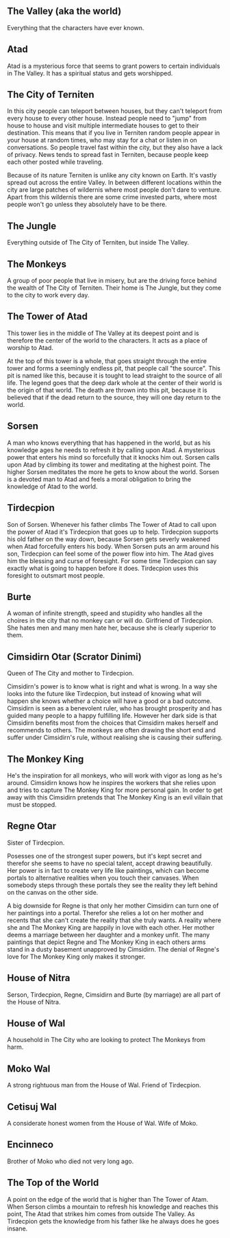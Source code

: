 The Valley (aka the world)
--------------------------

Everything that the characters have ever known.


Atad
----

Atad is a mysterious force that seems to grant powers to certain individuals in The Valley.
It has a spiritual status and gets worshipped.


The City of Terniten
---------------------

In this city people can teleport between houses, but they can't teleport from every house to every other house.
Instead people need to "jump" from house to house and visit multiple intermediate houses to get to their destination.
This means that if you live in Terniten random people appear in your house at random times, who may stay for a chat or listen in on conversations.
So people travel fast within the city, but they also have a lack of privacy.
News tends to spread fast in Terniten, because people keep each other posted while traveling.

Because of its nature Terniten is unlike any city known on Earth. It's vastly spread out across the entire Valley.
In between different locations within the city are large patches of wildernis where most people don't dare to venture.
Apart from this wildernis there are some crime invested parts, where most people won't go unless they absolutely have to be there.


The Jungle
----------

Everything outside of The City of Terniten, but inside The Valley.


The Monkeys
-----------

A group of poor people that live in misery, but are the driving force behind the wealth of The City of Terniten.
Their home is The Jungle, but they come to the city to work every day.


The Tower of Atad
-----------------

This tower lies in the middle of The Valley at its deepest point and is therefore the center of the world to the characters.
It acts as a place of worship to Atad.

At the top of this tower is a whole, that goes straight through the entire tower and forms a seemingly endless pit, that people call "the source".
This pit is named like this, because it is tought to lead straight to the source of all life.
The legend goes that the deep dark whole at the center of their world is the origin of that world.
The death are thrown into this pit, because it is believed that if the dead return to the source, they will one day return to the world.


Sorsen
------

A man who knows everything that has happened in the world, but as his knowledge ages he needs to refresh it by calling upon Atad.
A mysterious power that enters his mind so forcefully that it knocks him out.
Sorsen calls upon Atad by climbing its tower and meditating at the highest point.
The higher Sorsen meditates the more he gets to know about the world.
Sorsen is a devoted man to Atad and feels a moral obligation to bring the knowledge of Atad to the world.


Tirdecpion
----------

Son of Sorsen. Whenever his father climbs The Tower of Atad to call upon the power of Atad it's Tirdecpion that goes up to help.
Tirdecpion supports his old father on the way down, because Sorsen gets severly weakened when Atad forcefully enters his body.
When Sorsen puts an arm around his son, Tirdecpion can feel some of the power flow into him.
The Atad gives him the blessing and curse of foresight. For some time Tirdecpion can say exactly what is going to happen before it does.
Tirdecpion uses this foresight to outsmart most people.


Burte
------

A woman of infinite strength, speed and stupidity who handles all the choires in the city that no monkey can or will do.
Girlfriend of Tirdecpion.
She hates men and many men hate her, because she is clearly superior to them.


Cimsidirn Otar (Scrator Dinimi)
-------------------------------

Queen of The City and mother to Tirdecpion.

Cimsidirn's power is to know what is right and what is wrong.
In a way she looks into the future like Tirdecpion, but instead of knowing what will happen she knows whether a choice will have a good or a bad outcome.
Cimsidirn is seen as a benevolent ruler, who has brought prosperity and has guided many people to a happy fulfilling life.
However her dark side is that Cimsidirn benefits most from the choices that Cimsidirn makes herself and recommends to others.
The monkeys are often drawing the short end and suffer under Cimsidirn's rule, without realising she is causing their suffering.


The Monkey King
---------------

He's the inspiration for all monkeys, who will work with vigor as long as he's around.
Cimsidirn knows how he inspires the workers that she relies upon and tries to capture The Monkey King for more personal gain.
In order to get away with this Cimsidirn pretends that The Monkey King is an evil villain that must be stopped.


Regne Otar
----------

Sister of Tirdecpion.

Posesses one of the strongest super powers, but it's kept secret and therefor she seems to have no special talent, accept drawing beautifully.
Her power is in fact to create very life like paintings, which can become portals to alternative realities when you touch their canvases.
When somebody steps through these portals they see the reality they left behind on the canvas on the other side.

A big downside for Regne is that only her mother Cimsidirn can turn one of her paintings into a portal.
Therefor she relies a lot on her mother and recents that she can't create the reality that she truly wants.
A reality where she and The Monkey King are happily in love with each other.
Her mother deems a marriage between her daughter and a monkey unfit.
The many paintings that depict Regne and The Monkey King in each others arms stand in a dusty basement unapproved by Cimsidirn.
The denial of Regne's love for The Monkey King only makes it stronger.


House of Nitra
--------------

Serson, Tirdecpion, Regne, Cimsidirn and Burte (by marriage) are all part of the House of Nitra.


House of Wal
------------

A household in The City who are looking to protect The Monkeys from harm.


Moko Wal
---------

A strong rightuous man from the House of Wal.
Friend of Tirdecpion.


Cetisuj Wal
----------

A considerate honest women from the House of Wal. Wife of Moko.


Encinneco
---------

Brother of Moko who died not very long ago.


The Top of the World
--------------------

A point on the edge of the world that is higher than The Tower of Atam.
When Serson climbs a mountain to refresh his knowledge and reaches this point, The Atad that strikes him comes from outside The Valley.
As Tirdecpion gets the knowledge from his father like he always does he goes insane.

